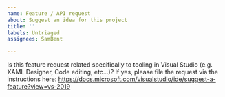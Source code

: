 ```yaml
---
name: Feature / API request
about: Suggest an idea for this project
title: ''
labels: Untriaged
assignees: SamBent

---
```


Is this feature request related specifically to tooling in Visual Studio (e.g. XAML Designer, Code editing, etc...)? If yes, please file the request via the instructions here: https://docs.microsoft.com/visualstudio/ide/suggest-a-feature?view=vs-2019

<!-- Read https://github.com/dotnet/wpf/blob/master/Documentation/issue-guide.md -->
